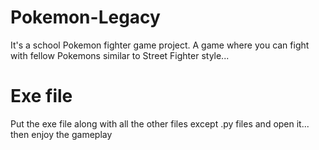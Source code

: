 # Pokemon-Legacy
It's a school Pokemon fighter game project. A game where you can fight with fellow Pokemons similar to Street Fighter style...
# Exe file
Put the exe file along with all the other files except .py files and open it...
then enjoy the gameplay
